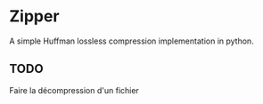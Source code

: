 # Zipper

A simple Huffman lossless compression implementation in python.

## TODO

Faire la décompression d'un fichier
